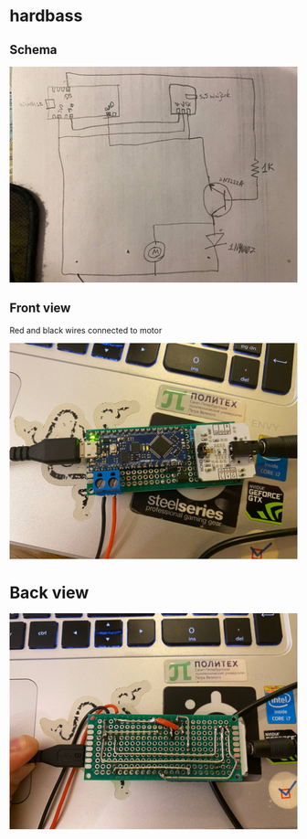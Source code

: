 # hardbass

## Schema

![Schema](https://github.com/6uoMycop/hardbass/blob/main/misc/schema.jpg)

## Front view

Red and black wires connected to motor

![Front](https://github.com/6uoMycop/hardbass/blob/main/misc/front.jpg)

# Back view

![Back](https://github.com/6uoMycop/hardbass/blob/main/misc/back.jpg)
